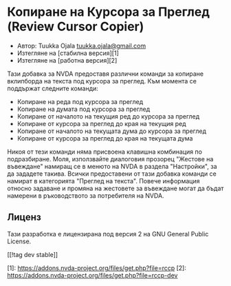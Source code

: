 # Копиране на Курсора за Преглед (Review Cursor Copier) #

* Автор: Tuukka Ojala <tuukka.ojala@gmail.com>
* Изтегляне на [стабилна версия][1]
* Изтегляне на [работна версия][2]

Тази добавка за NVDA предоставя различни команди за копиране вклипборда на
текста под курсора за преглед. Към момента се поддържат следните команди:

* Копиране на реда под курсора за преглед
* Копиране на думата под курсора за преглед
* Копиране от началото на текущия ред до курсора за преглед
* Копиране от курсора за преглед до края на текущия ред
* Копиране от началото на текущата дума до курсора за преглед
* Копиране от курсора за преглед до края на текущата дума

Никоя от тези команди няма присвоена клавишна комбинация по
подразбиране. Моля, използвайте диалоговия прозорец "Жестове на въвеждане"
намиращ се в менюто на NVDA в раздела "Настройки", за да зададете
такива. Всички предоставени от тази добавка команди се намират в категорията
"Преглед на текста". Повече информация относно задаване и промяна на
жестовете за въвеждане могат да бъдат намерени в ръководството за
потребителя на NVDA.

## Лиценз

Тази разработка е лицензирана под версия 2 на GNU General Public License.

[[!tag dev stable]]

[1]: https://addons.nvda-project.org/files/get.php?file=rccp [2]:
https://addons.nvda-project.org/files/get.php?file=rccp-dev
